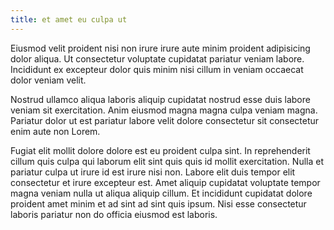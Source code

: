 ```yaml
---
title: et amet eu culpa ut
---
```


Eiusmod velit proident nisi non irure irure aute minim proident adipisicing dolor aliqua. Ut consectetur voluptate cupidatat pariatur veniam labore. Incididunt ex excepteur dolor quis minim nisi cillum in veniam occaecat dolor veniam velit.

Nostrud ullamco aliqua laboris aliquip cupidatat nostrud esse duis labore veniam sit exercitation. Anim eiusmod magna magna culpa veniam magna. Pariatur dolor ut est pariatur labore velit dolore consectetur sit consectetur enim aute non Lorem.

Fugiat elit mollit dolore dolore est eu proident culpa sint. In reprehenderit cillum quis culpa qui laborum elit sint quis quis id mollit exercitation. Nulla et pariatur culpa ut irure id est irure nisi non. Labore elit duis tempor elit consectetur et irure excepteur est. Amet aliquip cupidatat voluptate tempor magna veniam nulla ut aliqua aliquip cillum. Et incididunt cupidatat dolore proident amet minim et ad sint ad sint quis ipsum. Nisi esse consectetur laboris pariatur non do officia eiusmod est laboris.